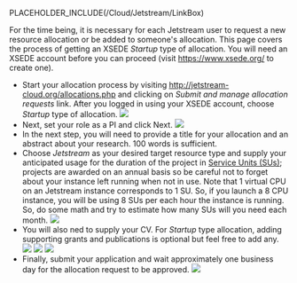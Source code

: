 PLACEHOLDER_INCLUDE(/Cloud/Jetstream/LinkBox)

For the time being, it is necessary for each Jetstream user to request a new resource allocation or be added to someone's allocation. This page covers the process of getting an XSEDE *Startup* type of allocation. You will need an XSEDE account before you can proceed (visit https://www.xsede.org/ to create one).

* Start your allocation process by visiting http://jetstream-cloud.org/allocations.php and clicking on *Submit and manage allocation requests* link. After you logged in using your XSEDE account, choose *Startup* type of allocation.
![](http://i.imgur.com/8RPpGbC.png)
* Next, set your role as a PI and click Next.
![](http://i.imgur.com/xqfxW30.png)
* In the next step, you will need to provide a title for your allocation and an abstract about your research. 100 words is sufficient. 
* Choose *Jetstream* as your desired target resource type and supply your anticipated usage for the duration of the project in [Service Units (SUs)](https://portal.xsede.org/knowledge-base/-/kb/document/bazo); projects are awarded on an annual basis so be careful not to forget about your instance left running when not in use. Note that 1 virtual CPU on an Jetstream instance corresponds to 1 SU. So, if you launch a 8 CPU instance, you will be using 8 SUs per each hour the instance is running. So, do some math and try to estimate how many SUs will you need each month.
![](http://i.imgur.com/BS9h6Kn.png)
* You will also ned to supply your CV. For *Startup* type allocation, adding supporting grants and publications is optional but feel free to add any.
![](http://i.imgur.com/jlVRiTk.png) ![](http://i.imgur.com/e1r3q0a.png) ![](http://i.imgur.com/IfMUenh.png)
* Finally, submit your application and wait approximately one business day for the allocation request to be approved.
![](http://i.imgur.com/BgL7Phr.png)
